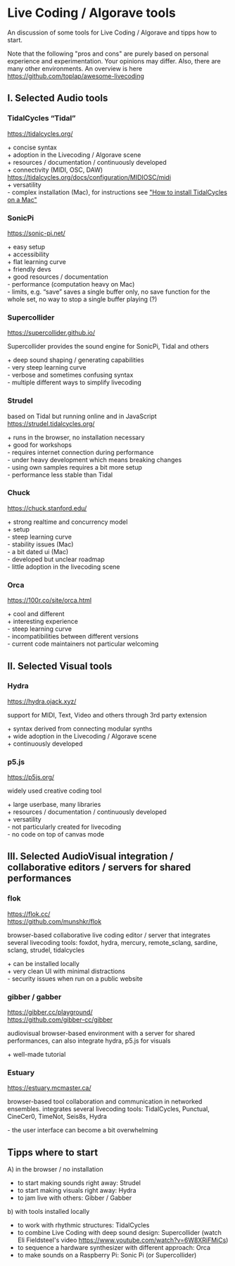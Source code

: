 
# Live Coding / Algorave tools

An discussion of some tools for Live Coding / Algorave and tipps how to start.

Note that the following "pros and cons" are purely based on personal experience and experimentation. Your opinions may differ. Also, there are many other environments. An overview is here https://github.com/toplap/awesome-livecoding 

## I. Selected Audio tools

### TidalCycles “Tidal”
https://tidalcycles.org/ 

\+ concise syntax     
\+ adoption in the Livecoding / Algorave scene     
\+ resources / documentation / continuously developed    
\+ connectivity (MIDI, OSC, DAW) https://tidalcycles.org/docs/configuration/MIDIOSC/midi     
\+ versatility    
\- complex installation (Mac), for instructions see ["How to install TidalCycles on a Mac"](tidal_setup.md)    

### SonicPi
https://sonic-pi.net/ 

\+ easy setup    
\+ accessibility    
\+ flat learning curve    
\+ friendly devs    
\+ good resources / documentation    
\- performance (computation heavy on Mac)    
\- limits, e.g.  “save” saves a single buffer only, no save function for the whole set, no way to stop a single buffer playing (?)    

### Supercollider 
https://supercollider.github.io/ 

Supercollider provides the sound engine for SonicPi, Tidal and others

\+ deep sound shaping / generating capabilities     
\- very steep learning curve    
\- verbose and sometimes confusing syntax    
\- multiple different ways to simplify livecoding       

### Strudel
based on Tidal but running online and in JavaScript 
https://strudel.tidalcycles.org/

\+ runs in the browser, no installation necessary    
\+ good for workshops    
\- requires internet connection during performance      
\- under heavy development which means breaking changes      
\- using own samples requires a bit more setup       
\- performance less stable than Tidal     

### Chuck
https://chuck.stanford.edu/ 

\+ strong realtime and concurrency model    
\+ setup    
\- steep learning curve    
\- stability issues (Mac)    
\- a bit dated ui (Mac)     
\- developed but unclear roadmap    
\- little adoption in the livecoding scene    

### Orca
https://100r.co/site/orca.html  

\+ cool and different     
\+ interesting experience     
\- steep learning curve    
\- incompatibilities between different versions     
\- current code maintainers not particular welcoming     

## II. Selected Visual tools

### Hydra
https://hydra.ojack.xyz/

support for MIDI, Text, Video and others through 3rd party extension

\+ syntax derived from connecting modular synths     
\+ wide adoption in the Livecoding / Algorave scene     
\+ continuously developed     

### p5.js
https://p5js.org/

widely used creative coding tool    

\+ large userbase, many libraries     
\+ resources / documentation / continuously developed    
\+ versatility    
\- not particularly created for livecoding    
\- no code on top of canvas mode    

## III. Selected AudioVisual integration / collaborative editors / servers for shared performances

### flok
https://flok.cc/    
https://github.com/munshkr/flok    

browser-based collaborative live coding editor / server that integrates several livecoding tools: foxdot, hydra, mercury, remote_sclang, sardine, sclang, strudel, tidalcycles 

\+ can be installed locally       
\+ very clean UI with minimal distractions      
\- security issues when run on a public website       

### gibber / gabber
https://gibber.cc/playground/     
https://github.com/gibber-cc/gibber    

audiovisual browser-based environment with a server for shared performances, can also integrate hydra, p5.js for visuals

\+ well-made tutorial     

### Estuary 
https://estuary.mcmaster.ca/     

browser-based tool collaboration and communication in networked ensembles. integrates several livecoding tools: TidalCycles, Punctual, CineCer0, TimeNot, Seis8s, Hydra

\- the user interface can become a bit overwhelming    

## Tipps where to start

A) in the browser / no installation

- to start making sounds right away: Strudel 
- to start making visuals right away: Hydra  
- to jam live with others: Gibber / Gabber 

b) with tools installed locally

- to work with rhythmic structures: TidalCycles 
- to combine Live Coding with deep sound design: Supercollider (watch 
Eli Fieldsteel's video https://www.youtube.com/watch?v=6W8XRiFMiCs)
- to sequence a hardware synthesizer with different approach: Orca 
- to make sounds on a Raspberry Pi: Sonic Pi (or Supercollider)


